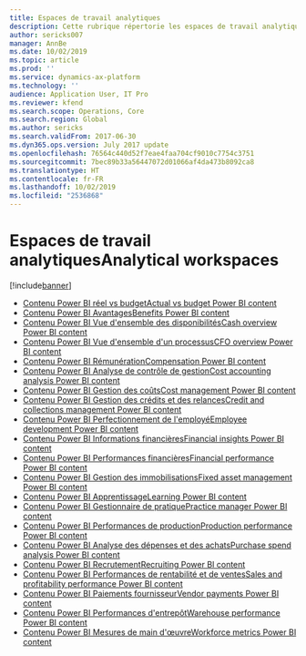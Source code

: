 ```yaml
---
title: Espaces de travail analytiques
description: Cette rubrique répertorie les espaces de travail analytiques intégrés disponibles et vous indique les ressources complémentaires.
author: sericks007
manager: AnnBe
ms.date: 10/02/2019
ms.topic: article
ms.prod: ''
ms.service: dynamics-ax-platform
ms.technology: ''
audience: Application User, IT Pro
ms.reviewer: kfend
ms.search.scope: Operations, Core
ms.search.region: Global
ms.author: sericks
ms.search.validFrom: 2017-06-30
ms.dyn365.ops.version: July 2017 update
ms.openlocfilehash: 76564c440d52f7eae4faa704cf9010c7754c3751
ms.sourcegitcommit: 7bec89b33a56447072d01066af4da473b8092ca8
ms.translationtype: HT
ms.contentlocale: fr-FR
ms.lasthandoff: 10/02/2019
ms.locfileid: "2536868"
---
```

# <a name="analytical-workspaces"></a><span data-ttu-id="3f217-103">Espaces de travail analytiques</span><span class="sxs-lookup"><span data-stu-id="3f217-103">Analytical workspaces</span></span>
[!include[banner](../includes/banner.md)]

- [<span data-ttu-id="3f217-104">Contenu Power BI réel vs budget</span><span class="sxs-lookup"><span data-stu-id="3f217-104">Actual vs budget Power BI content</span></span>](ledger-budgets-power-bi.md)
- [<span data-ttu-id="3f217-105">Contenu Power BI Avantages</span><span class="sxs-lookup"><span data-stu-id="3f217-105">Benefits Power BI content</span></span>](benefits-power-bi.md)
- [<span data-ttu-id="3f217-106">Contenu Power BI Vue d'ensemble des disponibilités</span><span class="sxs-lookup"><span data-stu-id="3f217-106">Cash overview Power BI content</span></span>](../../../finance/cash-bank-management/Cash-Overview-Power-BI-content.md)
- [<span data-ttu-id="3f217-107">Contenu Power BI Vue d'ensemble d'un processus</span><span class="sxs-lookup"><span data-stu-id="3f217-107">CFO overview Power BI content</span></span>](CFO-power-bi.md)
- [<span data-ttu-id="3f217-108">Contenu Power BI Rémunération</span><span class="sxs-lookup"><span data-stu-id="3f217-108">Compensation Power BI content</span></span>](compensation-power-bi.md)
- [<span data-ttu-id="3f217-109">Contenu Power BI Analyse de contrôle de gestion</span><span class="sxs-lookup"><span data-stu-id="3f217-109">Cost accounting analysis Power BI content</span></span>](cost-accounting-analysis-content-pack.md) 
- [<span data-ttu-id="3f217-110">Contenu Power BI Gestion des coûts</span><span class="sxs-lookup"><span data-stu-id="3f217-110">Cost management Power BI content</span></span>](cost-management-content-pack.md)
- [<span data-ttu-id="3f217-111">Contenu Power BI Gestion des crédits et des relances</span><span class="sxs-lookup"><span data-stu-id="3f217-111">Credit and collections management Power BI content</span></span>](../../../finance/accounts-receivable/credit-collections-power-bi.md)
- [<span data-ttu-id="3f217-112">Contenu Power BI Perfectionnement de l'employé</span><span class="sxs-lookup"><span data-stu-id="3f217-112">Employee development Power BI content</span></span>](employee-development-PBI.md) 
- [<span data-ttu-id="3f217-113">Contenu Power BI Informations financières</span><span class="sxs-lookup"><span data-stu-id="3f217-113">Financial insights Power BI content</span></span>](financial-insights.md)
- [<span data-ttu-id="3f217-114">Contenu Power BI Performances financières</span><span class="sxs-lookup"><span data-stu-id="3f217-114">Financial performance Power BI content</span></span>](financial-performance-power-bi-content-pack.md)
- [<span data-ttu-id="3f217-115">Contenu Power BI Gestion des immobilisations</span><span class="sxs-lookup"><span data-stu-id="3f217-115">Fixed asset management Power BI content</span></span>](../../../finance/fixed-assets/Fixed-asset-management-workspace.md)
- [<span data-ttu-id="3f217-116">Contenu Power BI Apprentissage</span><span class="sxs-lookup"><span data-stu-id="3f217-116">Learning Power BI content</span></span>](learning-power-bi.md)
- [<span data-ttu-id="3f217-117">Contenu Power BI Gestionnaire de pratique</span><span class="sxs-lookup"><span data-stu-id="3f217-117">Practice manager Power BI content</span></span>](practice-manager-power-bi.md)
- [<span data-ttu-id="3f217-118">Contenu Power BI Performances de production</span><span class="sxs-lookup"><span data-stu-id="3f217-118">Production performance Power BI content</span></span>](production-performance-power-bi.md)
- [<span data-ttu-id="3f217-119">Contenu Power BI Analyse des dépenses et des achats</span><span class="sxs-lookup"><span data-stu-id="3f217-119">Purchase spend analysis Power BI content</span></span>](purchase-content-pack-for-power-bi.md) 
- [<span data-ttu-id="3f217-120">Contenu Power BI Recrutement</span><span class="sxs-lookup"><span data-stu-id="3f217-120">Recruiting Power BI content</span></span>](recruiting-analysis-power-bi-content-pack.md) 
- [<span data-ttu-id="3f217-121">Contenu Power BI Performances de rentabilité et de ventes</span><span class="sxs-lookup"><span data-stu-id="3f217-121">Sales and profitability performance Power BI content</span></span>](sales-profitability-performance-content-pack.md)
- [<span data-ttu-id="3f217-122">Contenu Power BI Paiements fournisseur</span><span class="sxs-lookup"><span data-stu-id="3f217-122">Vendor payments Power BI content</span></span>](../../../finance/accounts-payable/Vendor-payments-workspace.md)
- [<span data-ttu-id="3f217-123">Contenu Power BI Performances d'entrepôt</span><span class="sxs-lookup"><span data-stu-id="3f217-123">Warehouse performance Power BI content</span></span>](warehouse-power-bi-content.md)
- [<span data-ttu-id="3f217-124">Contenu Power BI Mesures de main d'œuvre</span><span class="sxs-lookup"><span data-stu-id="3f217-124">Workforce metrics Power BI content</span></span>](workforce-analysis-power-bi-content-pack.md)
